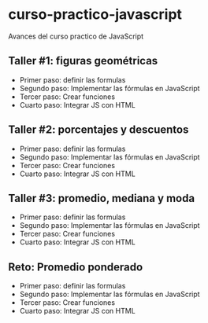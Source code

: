 # curso-practico-javascript
Avances del curso practico de JavaScript

## Taller #1: figuras geométricas

- Primer paso: definir las formulas
- Segundo paso: Implementar las fórmulas en JavaScript
- Tercer paso: Crear funciones
- Cuarto paso: Integrar JS con HTML

## Taller #2: porcentajes y descuentos

- Primer paso: definir las formulas
- Segundo paso: Implementar las fórmulas en JavaScript
- Tercer paso: Crear funciones
- Cuarto paso: Integrar JS con HTML

## Taller #3: promedio, mediana y moda

- Primer paso: definir las formulas
- Segundo paso: Implementar las fórmulas en JavaScript
- Tercer paso: Crear funciones
- Cuarto paso: Integrar JS con HTML

## Reto: Promedio ponderado
- Primer paso: definir las formulas
- Segundo paso: Implementar las fórmulas en JavaScript
- Tercer paso: Crear funciones
- Cuarto paso: Integrar JS con HTML